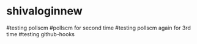 # shivaloginnew
#testing pollscm
#pollscm for second time 
#testing pollscm again for 3rd time
#testing github-hooks
